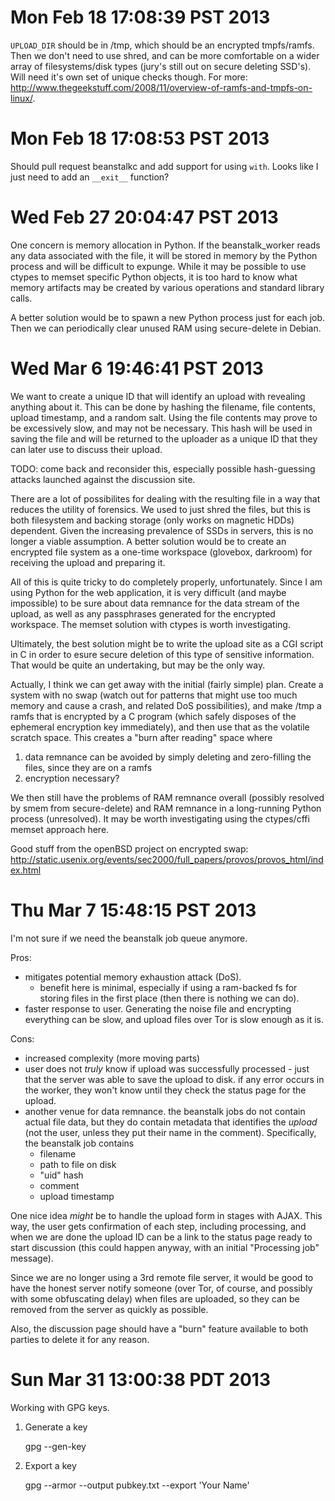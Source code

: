 # Mon Feb 18 17:08:39 PST 2013

`UPLOAD_DIR` should be in /tmp, which should be an encrypted
tmpfs/ramfs. Then we don't need to use shred, and can be more comfortable on
a wider array of filesystems/disk types (jury's still out on secure deleting
SSD's). Will need it's own set of unique checks though. For more:
http://www.thegeekstuff.com/2008/11/overview-of-ramfs-and-tmpfs-on-linux/.

# Mon Feb 18 17:08:53 PST 2013

Should pull request beanstalkc and add support for using `with`. Looks like
I just need to add an `__exit__` function?

# Wed Feb 27 20:04:47 PST 2013

One concern is memory allocation in Python. If the beanstalk_worker reads any
data associated with the file, it will be stored in memory by the Python
process and will be difficult to expunge. While it may be possible to use
ctypes to memset specific Python objects, it is too hard to know what memory
artifacts may be created by various operations and standard library calls.

A better solution would be to spawn a new Python process just for each job.
Then we can periodically clear unused RAM using secure-delete in Debian.

# Wed Mar  6 19:46:41 PST 2013

We want to create a unique ID that will identify an upload with revealing
anything about it. This can be done by hashing the filename, file contents,
upload timestamp, and a random salt. Using the file contents may prove to be
excessively slow, and may not be necessary. This hash will be used in saving
the file and will be returned to the uploader as a unique ID that they can
later use to discuss their upload.

TODO: come back and reconsider this, especially possible hash-guessing attacks
launched against the discussion site.

There are a lot of possibilites for dealing with the resulting file in a way
that reduces the utility of forensics. We used to just shred the files, but
this is both filesystem and backing storage (only works on magnetic HDDs)
dependent. Given the increasing prevalence of SSDs in servers, this is no
longer a viable assumption. A better solution would be to create an encrypted
file system as a one-time workspace (glovebox, darkroom) for receiving the
upload and preparing it.

All of this is quite tricky to do completely properly, unfortunately. Since
I am using Python for the web application, it is very difficult (and maybe
impossible) to be sure about data remnance for the data stream of the upload,
as well as any passphrases generated for the encrypted workspace. The memset
solution with ctypes is worth investigating.

Ultimately, the best solution might be to write the upload site as a CGI script
in C in order to esure secure deletion of this type of sensitive information.
That would be quite an undertaking, but may be the only way.

Actually, I think we can get away with the initial (fairly simple) plan. Create
a system with no swap (watch out for patterns that might use too much memory
and cause a crash, and related DoS possibilities), and make /tmp a ramfs that
is encrypted by a C program (which safely disposes of the ephemeral encryption
key immediately), and then use that as the volatile scratch space. This creates
a "burn after reading" space where

1. data remnance can be avoided by simply deleting and zero-filling the files,
   since they are on a ramfs
2. encryption necessary?

We then still have the problems of RAM remnance overall (possibly resolved by
smem from secure-delete) and RAM remnance in a long-running Python process
(unresolved). It may be worth investigating using the ctypes/cffi memset
approach here.

Good stuff from the openBSD project on encrypted swap: http://static.usenix.org/events/sec2000/full_papers/provos/provos_html/index.html

# Thu Mar  7 15:48:15 PST 2013

I'm not sure if we need the beanstalk job queue anymore.

Pros:

* mitigates potential memory exhaustion attack (DoS).
    * benefit here is minimal, especially if using a ram-backed fs for
      storing files in the first place (then there is nothing we can do).
* faster response to user. Generating the noise file and encrypting everything
  can be slow, and upload files over Tor is slow enough as it is.

Cons:

* increased complexity (more moving parts)
* user does not *truly* know if upload was successfully processed - just that
  the server was able to save the upload to disk. if any error occurs in the
  worker, they won't know until they check the status page for the upload.
* another venue for data remnance. the beanstalk jobs do not contain actual
  file data, but they do contain metadata that identifies the *upload* (not the
  user, unless they put their name in the comment). Specifically, the beanstalk
  job contains
    * filename
    * path to file on disk
    * "uid" hash
    * comment
    * upload timestamp

One nice idea *might* be to handle the upload form in stages with AJAX. This
way, the user gets confirmation of each step, including processing, and when we
are done the upload ID can be a link to the status page ready to start
discussion (this could happen anyway, with an initial "Processing job"
message).

Since we are no longer using a 3rd remote file server, it would be good to have
the honest server notify someone (over Tor, of course, and possibly with some
obfuscating delay) when files are uploaded, so they can be removed from the
server as quickly as possible.

Also, the discussion page should have a "burn" feature available to both
parties to delete it for any reason.

# Sun Mar 31 13:00:38 PDT 2013

Working with GPG keys.

1. Generate a key

    gpg --gen-key

2. Export a key

    gpg --armor --output pubkey.txt --export 'Your Name'
